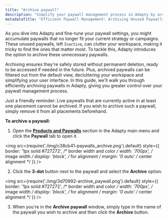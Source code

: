 ```yaml
---
title: "Archive paywall"
description: "Simplify your paywall management process in Adapty by archiving unused paywalls, ensuring they're safely stored for future access while decluttering your workspace. Learn how to efficiently archive paywalls and optimize your interface for improved efficiency."
metadataTitle: "Efficient Paywall Management: Archiving Unused Paywalls in Adapty"
---
```


As you dive into Adapty and fine-tune your paywall settings, you might accumulate paywalls that no longer fit your current strategy or campaigns. These unused paywalls, left `Inactive`, can clutter your workspace, making it tricky to find the ones that matter most. To tackle this, Adapty introduces the option to archive these unnecessary paywalls. 

Archiving ensures they're safely stored without permanent deletion, ready to be accessed if needed in the future. Plus, archived paywalls can be filtered out from the default view, decluttering your workspace and simplifying your user interface. In this guide, we'll walk you through efficiently archiving paywalls in Adapty, giving you greater control over your paywall management process.

Just a friendly reminder: Live paywalls that are currently active in at least one placement cannot be archived. If you wish to archive such a paywall, simply remove it from all placements beforehand.

**To archive a paywall:**

1. Open the [**Products and Paywalls**](https://app.adapty.io/paywalls) section in the Adapty main menu and click the **Paywall** tab to open it. 


<img
  src={require('./img/c38cb41-paywalls_archive.png').default}
  style={{
    border: '1px solid #727272', /* border width and color */
    width: '700px', /* image width */
    display: 'block', /* for alignment */
    margin: '0 auto' /* center alignment */
  }}
/>





2. Click the **3-dot** button next to the paywall and select the **Archive** option.

   
<img
  src={require('./img/3d70992-archive_paywall.png').default}
  style={{
    border: '1px solid #727272', /* border width and color */
    width: '700px', /* image width */
    display: 'block', /* for alignment */
    margin: '0 auto' /* center alignment */
  }}
/>



3. When you're in the **Archive paywall** window, simply type in the name of the paywall you wish to archive and then click the **Archive** button.